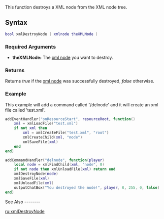 This function destroys a XML node from the XML node tree.

Syntax
------

``` lua
bool xmlDestroyNode ( xmlnode theXMLNode )
```

### Required Arguments

-   **theXMLNode:** The [xml node](/docs/xml_node.md "wikilink") you want to destroy.

### Returns

Returns *true* if the [xml node](/docs/xml_node.md "wikilink") was successfully destroyed, *false* otherwise.

### Example

<section name="Server" class="server" show="true">
This example will add a command called '/delnode' and it will create an xml file called 'test.xml'.

``` lua
addEventHandler("onResourceStart", resourceRoot, function()
    xml = xmlLoadFile("test.xml")
    if not xml then
        xml = xmlCreateFile("test.xml", "root")
        xmlCreateChild(xml, "node")
        xmlSaveFile(xml)
    end
end)

addCommandHandler("delnode", function(player)
    local node = xmlFindChild(xml, "node", 0)
    if not node then xmlUnloadFile(xml) return end
    xmlDestroyNode(node)
    xmlSaveFile(xml)
    xmlUnloadFile(xml)
    outputChatBox("You destroyed the node!", player, 0, 255, 0, false)
end)
```

</section>
See Also
--------

[ru:xmlDestroyNode](/docs/ru:xmldestroynode.md "wikilink")
